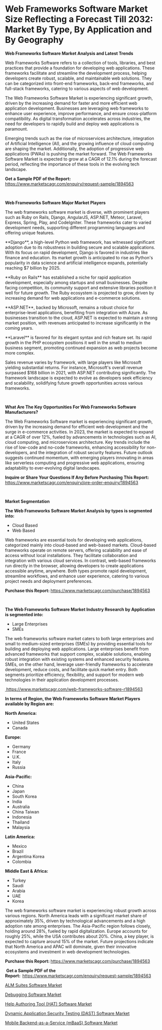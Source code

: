 <p><h1>Web Frameworks Software Market Size Reflecting a Forecast Till 2032: Market By Type, By Application and By Geography</h1></p><p><strong>Web Frameworks Software Market Analysis and Latest Trends</strong></p>
<p><p>Web Frameworks Software refers to a collection of tools, libraries, and best practices that provide a foundation for developing web applications. These frameworks facilitate and streamline the development process, helping developers create robust, scalable, and maintainable web solutions. They can be categorized into front-end frameworks, back-end frameworks, and full-stack frameworks, catering to various aspects of web development.</p><p>The Web Frameworks Software Market is experiencing significant growth, driven by the increasing demand for faster and more efficient web application development. Businesses are leveraging web frameworks to enhance user experience, improve performance, and ensure cross-platform compatibility. As digital transformation accelerates across industries, the need for developers to rapidly build and deploy web applications is paramount.</p><p>Emerging trends such as the rise of microservices architecture, integration of Artificial Intelligence (AI), and the growing influence of cloud computing are shaping the market. Additionally, the adoption of progressive web applications (PWAs) is pushing the market forward. The Web Frameworks Software Market is expected to grow at a CAGR of 12.1% during the forecast period, reflecting the importance of these tools in the evolving tech landscape.</p></p>
<p><strong>Get a Sample PDF of the Report:&nbsp;</strong> <a href="https://www.marketscagr.com/enquiry/request-sample/1894563?utm_campaign=1944&utm_medium=2&utm_source=Github&utm_content=ia&utm_term=28032025&utm_id=web-frameworks-software">https://www.marketscagr.com/enquiry/request-sample/1894563</a></p>
<p>&nbsp;</p>
<p><strong>Web Frameworks Software Major Market Players</strong></p>
<p><p>The web frameworks software market is diverse, with prominent players such as Ruby on Rails, Django, AngularJS, ASP.NET, Meteor, Laravel, Express, Spring, Play, and CodeIgniter. These frameworks cater to varied development needs, supporting different programming languages and offering unique features.</p><p>**Django**, a high-level Python web framework, has witnessed significant adoption due to its robustness in building secure and scalable applications. With its focus on rapid development, Django is favored in industries like finance and education. Its market growth is anticipated to rise as Python's popularity in data science and artificial intelligence expands, potentially reaching $7 billion by 2025.</p><p>**Ruby on Rails** has established a niche for rapid application development, especially among startups and small businesses. Despite facing competition, its community support and extensive libraries position it well for future growth. The Ruby ecosystem is projected to grow, driven by increasing demand for web applications and e-commerce solutions.</p><p>**ASP.NET**, backed by Microsoft, remains a robust choice for enterprise-level applications, benefiting from integration with Azure. As businesses transition to the cloud, ASP.NET is expected to maintain a strong market position, with revenues anticipated to increase significantly in the coming years.</p><p>**Laravel** is favored for its elegant syntax and rich feature set. Its rapid growth in the PHP ecosystem positions it well in the small to medium business segment, promoting continued expansion as web projects become more complex.</p><p>Sales revenue varies by framework, with large players like Microsoft yielding substantial returns. For instance, Microsoft's overall revenue surpassed $168 billion in 2021, with ASP.NET contributing significantly. The framework landscape is expected to evolve as developers seek efficiency and scalability, solidifying future growth opportunities across various frameworks.</p></p>
<p>&nbsp;</p>
<p><strong>What Are The Key Opportunities For Web Frameworks Software Manufacturers?</strong></p>
<p><p>The Web Frameworks Software market is experiencing significant growth, driven by the increasing demand for efficient web development and the surge in e-commerce activities. In 2023, the market is expected to expand at a CAGR of over 12%, fueled by advancements in technologies such as AI, cloud computing, and microservices architecture. Key trends include the rise of low-code and no-code frameworks, enhancing accessibility for non-developers, and the integration of robust security features. Future outlook suggests continued momentum, with emerging players innovating in areas like serverless computing and progressive web applications, ensuring adaptability to ever-evolving digital landscapes.</p></p>
<p><strong>Inquire or Share Your Questions If Any Before Purchasing This Report:</strong> <a href="https://www.marketscagr.com/enquiry/pre-order-enquiry/1894563?utm_campaign=1944&utm_medium=2&utm_source=Github&utm_content=ia&utm_term=28032025&utm_id=web-frameworks-software">https://www.marketscagr.com/enquiry/pre-order-enquiry/1894563</a></p>
<p>&nbsp;</p>
<p><strong>Market Segmentation</strong></p>
<p><strong>The Web Frameworks Software Market Analysis by types is segmented into:</strong></p>
<p><ul><li>Cloud Based</li><li>Web Based</li></ul></p>
<p><p>Web frameworks are essential tools for developing web applications, categorized mainly into cloud-based and web-based markets. Cloud-based frameworks operate on remote servers, offering scalability and ease of access without local installations. They facilitate collaboration and integration with various cloud services. In contrast, web-based frameworks run directly in the browser, allowing developers to create applications accessible anytime, anywhere. Both types promote rapid development, streamline workflows, and enhance user experience, catering to various project needs and deployment preferences.</p></p>
<p><strong>Purchase this Report:&nbsp;</strong><a href="https://www.marketscagr.com/purchase/1894563?utm_campaign=1944&utm_medium=2&utm_source=Github&utm_content=ia&utm_term=28032025&utm_id=web-frameworks-software">https://www.marketscagr.com/purchase/1894563</a></p>
<p>&nbsp;</p>
<p><strong>The Web Frameworks Software Market Industry Research by Application is segmented into:</strong></p>
<p><ul><li>Large Enterprises</li><li>SMEs</li></ul></p>
<p><p>The web frameworks software market caters to both large enterprises and small to medium-sized enterprises (SMEs) by providing essential tools for building and deploying web applications. Large enterprises benefit from advanced frameworks that support complex, scalable solutions, enabling robust integration with existing systems and enhanced security features. SMEs, on the other hand, leverage user-friendly frameworks to accelerate development, reduce costs, and facilitate quick market entry. Both segments prioritize efficiency, flexibility, and support for modern web technologies in their application development processes.</p></p>
<p><a href="https://www.marketscagr.com/web-frameworks-software-r1894563?utm_campaign=1944&utm_medium=2&utm_source=Github&utm_content=ia&utm_term=28032025&utm_id=web-frameworks-software">&nbsp;https://www.marketscagr.com/web-frameworks-software-r1894563</a></p>
<p><strong>In terms of Region, the Web Frameworks Software Market Players available by Region are:</strong></p>
<p>
    <p> <strong> North America: </strong>
        <ul>
            <li>United States</li>
            <li>Canada</li>
        </ul>
        </p> 
    <p> <strong> Europe: </strong>
        <ul>
            <li>Germany</li>
            <li>France</li>
            <li>U.K.</li>
            <li>Italy</li>
            <li>Russia</li>
        </ul>
        </p> 
    <p> <strong> Asia-Pacific: </strong>
        <ul>
            <li>China</li>
            <li>Japan</li>
            <li>South Korea</li>
            <li>India</li>
            <li>Australia</li>
            <li>China Taiwan</li>
            <li>Indonesia</li>
            <li>Thailand</li>
            <li>Malaysia</li>
        </ul>
        </p> 
    <p> <strong> Latin America: </strong>
        <ul>
            <li>Mexico</li>
            <li>Brazil</li>
            <li>Argentina Korea</li>
            <li>Colombia</li>
        </ul>
        </p> 
    <p> <strong> Middle East & Africa: </strong>
        <ul>
            <li>Turkey</li>
            <li>Saudi</li>
            <li>Arabia</li>
            <li>UAE</li>
            <li>Korea</li>
        </ul>
    </p>
    </p>
<p><p>The web frameworks software market is experiencing robust growth across various regions. North America leads with a significant market share of approximately 35%, driven by technological advancements and a high adoption rate among enterprises. The Asia-Pacific region follows closely, holding around 28%, fueled by rapid digitalization. Europe accounts for roughly 25%, while the USA contributes about 20%. China, a key player, is expected to capture around 15% of the market. Future projections indicate that North America and APAC will dominate, given their innovative ecosystems and investment in web development technologies.</p></p>
<p><strong>Purchase this Report: </strong><a href="https://www.marketscagr.com/purchase/1894563?utm_campaign=1944&utm_medium=2&utm_source=Github&utm_content=ia&utm_term=28032025&utm_id=web-frameworks-software">https://www.marketscagr.com/purchase/1894563</a></p>
<p>&nbsp;<strong>Get a Sample PDF of the Report:&nbsp;&nbsp;</strong><a href="https://www.marketscagr.com/enquiry/request-sample/1894563?utm_campaign=1944&utm_medium=2&utm_source=Github&utm_content=ia&utm_term=28032025&utm_id=web-frameworks-software">https://www.marketscagr.com/enquiry/request-sample/1894563</a></p>
<p><strong></strong></p>
<p><p><a href="https://github.com/fettycahow90/Market-Research-Report-List-1/blob/main/alm-suites-software-market.md?utm_campaign=1944&utm_medium=2&utm_source=Github&utm_content=ia&utm_term=28032025&utm_id=web-frameworks-software">ALM Suites Software Market</a></p><p><a href="https://github.com/Chiragrp22/Market-Research-Report-List-7/blob/main/debugging-software-market.md?utm_campaign=1944&utm_medium=2&utm_source=Github&utm_content=ia&utm_term=28032025&utm_id=web-frameworks-software">Debugging Software Market</a></p><p><a href="https://github.com/piskofraisel/Market-Research-Report-List-1/blob/main/help-authoring-tool-hat-software-market.md?utm_campaign=1944&utm_medium=2&utm_source=Github&utm_content=ia&utm_term=28032025&utm_id=web-frameworks-software">Help Authoring Tool (HAT) Software Market</a></p><p><a href="https://github.com/grimssummouc/Market-Research-Report-List-1/blob/main/dynamic-application-security-testing-dast-software-market.md?utm_campaign=1944&utm_medium=2&utm_source=Github&utm_content=ia&utm_term=28032025&utm_id=web-frameworks-software">Dynamic Application Security Testing (DAST) Software Market</a></p><p><a href="https://github.com/zahrigayda1h/Market-Research-Report-List-1/blob/main/mobile-backend-as-a-service-mbaas-software-market.md?utm_campaign=1944&utm_medium=2&utm_source=Github&utm_content=ia&utm_term=28032025&utm_id=web-frameworks-software">Mobile Backend-as-a-Service (mBaaS) Software Market</a></p></p>